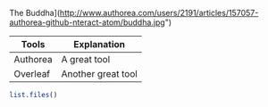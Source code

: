 The Buddha](http://www.authorea.com/users/2191/articles/157057-authorea-github-nteract-atom/buddha.jpg")

| Tools | Explanation            |
|-------|------------------------|
| Authorea | A great tool        |
| Overleaf | Another great tool  |


```R
list.files()
```

